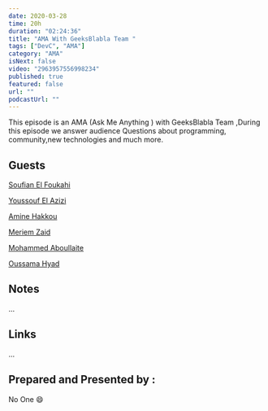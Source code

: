 ```yaml
---
date: 2020-03-28
time: 20h
duration: "02:24:36"
title: "AMA With GeeksBlabla Team "
tags: ["DevC", "AMA"]
category: "AMA"
isNext: false
video: "2963957556998234"
published: true
featured: false
url: ""
podcastUrl: ""
---
```


This episode is an AMA (Ask Me Anything ) with GeeksBlabla Team ,During this episode we answer audience Questions about programming, community,new technologies and much more.

## Guests

[Soufian El Foukahi](https://twitter.com/soufianelf/)

[Youssouf El Azizi](https://elazizi.com/)

[Amine Hakkou](https://www.hakkou.me/)

[Meriem Zaid](https://www.facebook.com/MeriemZaid)

[Mohammed Aboullaite](https://aboullaite.me/)

[Oussama Hyad](https://www.facebook.com/heoussama.oussama)

## Notes

...

## Links

...

## Prepared and Presented by :

No One 😄
